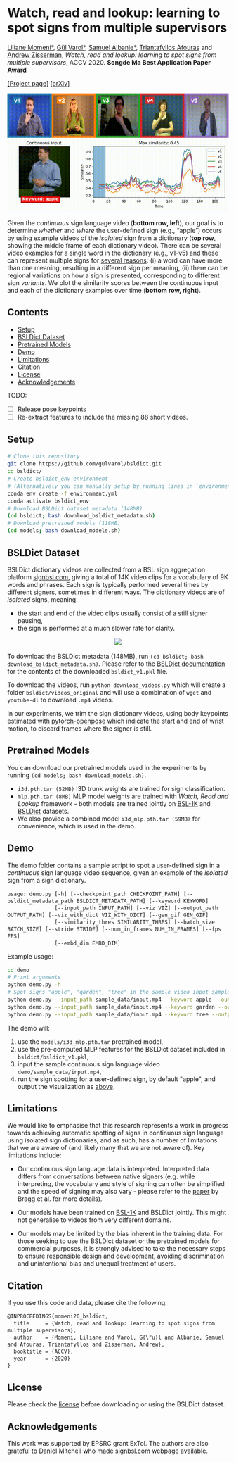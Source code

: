 # Watch, read and lookup: learning to spot signs from multiple supervisors

[Liliane Momeni*](https://www.robots.ox.ac.uk/~liliane/), [Gül Varol*](https://www.robots.ox.ac.uk/~gul), [Samuel Albanie*](https://www.robots.ox.ac.uk/~albanie/), [Triantafyllos Afouras](https://www.robots.ox.ac.uk/~afourast/) and [Andrew Zisserman](https://www.robots.ox.ac.uk/~az/),
*Watch, read and lookup: learning to spot signs from multiple supervisors*, ACCV 2020. **Songde Ma Best Application Paper Award**

[[Project page]](https://www.robots.ox.ac.uk/~vgg/research/bsldict/) [[arXiv](https://arxiv.org/abs/2010.04002)]

![alt text](demo/sample_data/output_apple.gif)

Given the *continuous* sign language video (**bottom row, left**), our goal is to determine *whether* and *where* the user-defined sign (e.g., “apple”) occurs
by using example videos of the *isolated* sign from a dictionary (**top row**, showing the middle frame of each dictionary video).
There can be several video examples for a single word in the dictionary (e.g., v1-v5)
and these can represent multiple signs for [several reasons](https://www.signbsl.com/about): (i) a word can have more than one meaning, resulting in
a different sign per meaning, (ii) there can be regional variations on how a sign is presented, corresponding to different sign *variants*.
We plot the similarity scores between the continuous input and each of the dictionary examples over time (**bottom row, right**).

## Contents
* [Setup](#setup)
* [BSLDict Dataset](#bsldict-dataset)
* [Pretrained Models](#pretrained-models)
* [Demo](#demo)
* [Limitations](#limitations)
* [Citation](#citation)
* [License](#license)
* [Acknowledgements](#acknowledgements)

TODO:
- [ ] Release pose keypoints
- [ ] Re-extract features to include the missing 88 short videos.

## Setup

``` bash
# Clone this repository
git clone https://github.com/gulvarol/bsldict.git
cd bsldict/
# Create bsldict_env environment
# (Alternatively you can manually setup by running lines in `environment_setup.sh`)
conda env create -f environment.yml
conda activate bsldict_env
# Download BSLDict dataset metadata (148MB)
(cd bsldict; bash download_bsldict_metadata.sh)
# Download pretrained models (118MB)
(cd models; bash download_models.sh)
```

## BSLDict Dataset
BSLDict dictionary videos are collected from a BSL sign aggregation platform [signbsl.com](https://www.signbsl.com/), giving a total of 14K video clips for a vocabulary of 9K words and phrases. Each sign is typically performed several times by different signers, sometimes in different ways.
The dictionary videos are of *isolated* signs, meaning:
* the start and end of the video clips usually consist of a still signer pausing,
* the sign is performed at a much slower rate for clarity.

<p align="center">
<img src="https://www.robots.ox.ac.uk/~vgg/research/bsldict/images/bsldict_examples.jpg"/>
</p>

To download the BSLDict metadata (148MB), run `(cd bsldict; bash download_bsldict_metadata.sh)`.
Please refer to the [BSLDict documentation](bsldict/README.md) for the contents of the downloaded `bsldict_v1.pkl` file.

To download the videos, run `python download_videos.py` which will create a folder `bsldict/videos_original` and will use
a combination of `wget` and `youtube-dl` to download `.mp4` videos.

In our experiments, we trim the sign dictionary videos, using body keypoints estimated with [pytorch-openpose](https://github.com/Hzzone/pytorch-openpose) which indicate the start and end of wrist motion, to discard frames where the signer is still.

## Pretrained Models
You can download our pretrained models used in the experiments by running `(cd models; bash download_models.sh)`.
* `i3d.pth.tar (52MB)` I3D trunk weights are trained for sign classification.
* `mlp.pth.tar (8MB)` MLP model weights are trained with *Watch, Read and Lookup* framework - both models are trained jointly on [BSL-1K](https://www.robots.ox.ac.uk/~vgg/research/bsl1k/) and [BSLDict](#bsldict-dataset) datasets.
* We also provide a combined model `i3d_mlp.pth.tar (59MB)` for convenience, which is used in the demo.

## Demo
The demo folder contains a sample script to spot a user-defined sign in a *continuous* sign language video sequence, given an example of the *isolated* sign from a sign dictionary. 

```
usage: demo.py [-h] [--checkpoint_path CHECKPOINT_PATH] [--bsldict_metadata_path BSLDICT_METADATA_PATH] [--keyword KEYWORD]
               [--input_path INPUT_PATH] [--viz VIZ] [--output_path OUTPUT_PATH] [--viz_with_dict VIZ_WITH_DICT] [--gen_gif GEN_GIF]
               [--similarity_thres SIMILARITY_THRES] [--batch_size BATCH_SIZE] [--stride STRIDE] [--num_in_frames NUM_IN_FRAMES] [--fps FPS]
               [--embd_dim EMBD_DIM]
```

Example usage:
``` bash
cd demo
# Print arguments
python demo.py -h
# Spot signs "apple", "garden", "tree" in the sample video input sample_data/input.mp4
python demo.py --input_path sample_data/input.mp4 --keyword apple --output_path sample_data/output_apple.mp4
python demo.py --input_path sample_data/input.mp4 --keyword garden --output_path sample_data/output_garden.mp4
python demo.py --input_path sample_data/input.mp4 --keyword tree --output_path sample_data/output_tree.mp4
```

The demo will: 
1. use the `models/i3d_mlp.pth.tar` pretrained model,
3. use the pre-computed MLP features for the BSLDict dataset included in `bsldict/bsldict_v1.pkl`,
3. input the sample continuous sign language video `demo/sample_data/input.mp4`,
4. run the sign spotting for a user-defined sign, by default "apple", and output the visualization as [above](#watch-read-and-lookup-learning-to-spot-signs-from-multiple-supervisors).

## Limitations
We would like to emphasise that this research represents a work in progress towards achieving automatic spotting of signs in continuous sign language using isolated sign dictionaries, and as such, has a number of limitations that we are aware of (and likely many that we are not aware of). Key limitations include:

* Our continuous sign language data is interpreted. Interpreted data differs from conversations between native signers (e.g. while interpreting, the vocabulary and style of signing can often be simplified and the speed of signing may also vary - please refer to the [paper](https://arxiv.org/abs/1908.08597) by Bragg et al. for more details).

* Our models have been trained on [BSL-1K](https://www.robots.ox.ac.uk/~vgg/research/bsl1k/) and BSLDict jointly. This might not generalise to videos from very different domains.

* Our models may be limited by the bias inherent in the training data. For those seeking to use the BSLDict dataset or the pretrained models for commercial purposes, it is strongly advised to take the necessary steps to ensure responsible design and development, avoiding discrimination and unintentional bias and unequal treatment of users. 

## Citation
If you use this code and data, please cite the following:

```
@INPROCEEDINGS{momeni20_bsldict,
  title     = {Watch, read and lookup: learning to spot signs from multiple supervisors},
  author    = {Momeni, Liliane and Varol, G{\"u}l and Albanie, Samuel and Afouras, Triantafyllos and Zisserman, Andrew},
  booktitle = {ACCV},
  year      = {2020}
}
```

## License
Please check the [license](https://www.robots.ox.ac.uk/~vgg/research/bsldict/index.html#data) before downloading or using the BSLDict dataset.

## Acknowledgements

This work was supported by EPSRC grant ExTol. The authors are also grateful to Daniel Mitchell who made [signbsl.com](https://www.signbsl.com/) webpage available.
